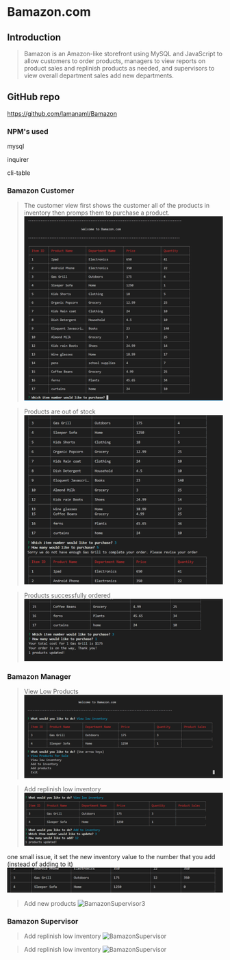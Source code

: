 # Bamazon.com

## Introduction

> Bamazon is an Amazon-like storefront using MySQL and JavaScript to allow customers to order products, managers to view reports on product sales and replinish products as needed, and supervisors to view overall department sales add new departments.

## GitHub repo 
https://github.com/lamanaml/Bamazon

### NPM's used
mysql

inquirer

cli-table


### Bamazon Customer
>The customer view first shows the customer all of the products in inventory then promps them to purchase a product.  
![bamazonCustomer1](assets/images/customerShowAll.png)

>Products are out of stock
![bamazonCustomer2](assets/images/custshowall_query_outofstock.png)

>Products successfully ordered
![bamazonCustomer3](assets/images/custshowall_query_produpdate.png)

### Bamazon Manager
>View Low Products
![BamazonManager1](assets/images/managerLowInv.png)

>Add replinish low inventory
![BamazonSupervisor2](assets/images/managerReplinish.png)

one small issue, it set the new inventory value to the number that you add (instead of adding to it)
![BamazonSupervisor2](assets/images/managerReplinish2.png)

>Add new products
![BamazonSupervisor3](assets/images/movie-this.png)
      
### Bamazon Supervisor
>Add replinish low inventory
![BamazonSupervisor](assets/images/movie-this.png)

>Add replinish low inventory
![BamazonSupervisor](assets/images/movie-this.png)
     
